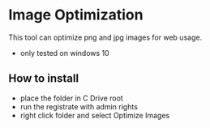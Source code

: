 # Image Optimization

This tool can optimize png and jpg images for web usage.

* only tested on windows 10

## How to install

* place the folder in C Drive root
* run the registrate with admin rights
* right click folder and select Optimize Images

